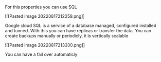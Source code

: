 For this properties you can use SQL

![[Pasted image 20220817212359.png]]


Google cloud SQL is a service of a database managed, configured installed and tunned. With this you can have replicas or transfer the data. You can create backups manually or periodicly. it is vertically scalable

![[Pasted image 20220817213300.png]]



You can have a fail over automaticly